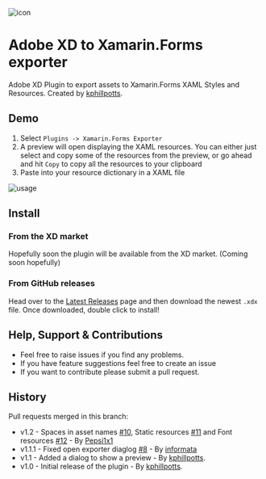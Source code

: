 ![icon](/src/images/Icon96.png)

# Adobe XD to Xamarin.Forms exporter

Adobe XD Plugin to export assets to Xamarin.Forms XAML Styles and Resources. Created by [kphillpotts](https://github.com/kphillpotts/XDtoXF).

## Demo

1. Select `Plugins -> Xamarin.Forms Exporter`
2. A preview will open displaying the XAML resources.  You can either just select and copy some of the resources from the preview, or go ahead and hit `Copy` to copy all the resources to your clipboard
3. Paste into your resource dictionary in a XAML file

![usage](/design/Usage.gif)

## Install

### From the XD market

Hopefully soon the plugin will be available from the XD market. (Coming soon hopefully)

### From GitHub releases

Head over to the [Latest Releases](https://github.com/kphillpotts/XDtoXF/releases) page and then download the newest `.xdx` file. Once downloaded, double click to install!

## Help, Support & Contributions

* Feel free to raise issues if you find any problems.  
* If you have feature suggestions feel free to create an issue
* If you want to contribute please submit a pull request.

## History

Pull requests merged in this branch:

* v1.2 - Spaces in asset names [#10](https://github.com/kphillpotts/XDtoXF/pull/10), Static resources [#11](https://github.com/kphillpotts/XDtoXF/pull/11) and Font resources [#12](https://github.com/kphillpotts/XDtoXF/pull/12) - By [Pepsi1x1](https://github.com/Pepsi1x1/XDtoXF/tree/fontResources)
* v1.1.1 - Fixed open exporter diaglog [#8](https://github.com/kphillpotts/XDtoXF/pull/8) - By [informata](https://github.com/informata/XDtoXF/tree/fixed-exporter-dialog)
* v1.1 - Added a dialog to show a preview - By [kphillpotts](https://github.com/kphillpotts/XDtoXF).
* v1.0 - Initial release of the plugin - By [kphillpotts](https://github.com/kphillpotts/XDtoXF).
